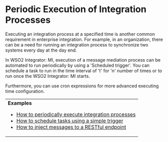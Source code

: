 # Periodic Execution of Integration Processes

Executing an integration process at a specified time is another common requirement in enterprise integration. For example, in an organization, there can be a need for running an integration process to synchronize two systems every day at the day end.  

In WSO2 Integrator: MI, execution of a message mediation process can be automated to run periodically by using a 'Scheduled trigger'. You can schedule a task to run in the time interval of 't' for 'n' number of times or to run once the WSO2 Integrator: MI starts. 

Furthermore, you can use cron expressions for more advanced executing time configuration.

<table>
	<tr>
		<td>
			<b>Examples</b></br>
			<ul>
                <li>
					<a href="{{base_path}}/learn/integration-tutorials/using-scheduled-tasks">How to periodically execute integration processes</a>
				</li>
				<li>
					<a href="{{base_path}}/learn/examples/scheduled-tasks/task-scheduling-simple-trigger">How to schedule tasks using a simple trigger</a>
				</li>
				<li>
					<a href="{{base_path}}/learn/examples/scheduled-tasks/injecting-messages-to-rest-endpoint">How to inject messages to a RESTful endpoint</a>
				</li>
			</ul>
		</td>
	</tr>
</table>
